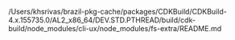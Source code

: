 /Users/khsrivas/brazil-pkg-cache/packages/CDKBuild/CDKBuild-4.x.155735.0/AL2_x86_64/DEV.STD.PTHREAD/build/cdk-build/node_modules/cli-ux/node_modules/fs-extra/README.md